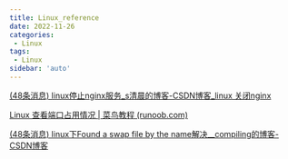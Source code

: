 ```yaml
---
title: Linux_reference
date: 2022-11-26
categories:
 - Linux
tags:
 - Linux
sidebar: 'auto'
---
```


[(48条消息) linux停止nginx服务_s清晨的博客-CSDN博客_linux 关闭nginx](https://blog.csdn.net/shenshulong/article/details/88767328)

[Linux 查看端口占用情况 | 菜鸟教程 (runoob.com)](https://www.runoob.com/w3cnote/linux-check-port-usage.html)

[(48条消息) linux下Found a swap file by the name解决__compiling的博客-CSDN博客](https://blog.csdn.net/brink_compiling/article/details/79769579)